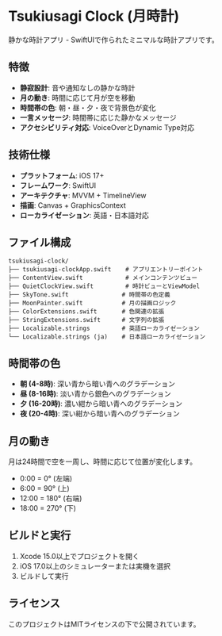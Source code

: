 # Tsukiusagi Clock (月時計)

静かな時計アプリ - SwiftUIで作られたミニマルな時計アプリです。

## 特徴

- **静寂設計**: 音や通知なしの静かな時計
- **月の動き**: 時間に応じて月が空を移動
- **時間帯の色**: 朝・昼・夕・夜で背景色が変化
- **一言メッセージ**: 時間帯に応じた静かなメッセージ
- **アクセシビリティ対応**: VoiceOverとDynamic Type対応

## 技術仕様

- **プラットフォーム**: iOS 17+
- **フレームワーク**: SwiftUI
- **アーキテクチャ**: MVVM + TimelineView
- **描画**: Canvas + GraphicsContext
- **ローカライゼーション**: 英語・日本語対応

## ファイル構成

```
tsukiusagi-clock/
├── tsukiusagi-clockApp.swift    # アプリエントリーポイント
├── ContentView.swift            # メインコンテンツビュー
├── QuietClockView.swift         # 時計ビューとViewModel
├── SkyTone.swift               # 時間帯の色定義
├── MoonPainter.swift           # 月の描画ロジック
├── ColorExtensions.swift       # 色関連の拡張
├── StringExtensions.swift      # 文字列の拡張
├── Localizable.strings         # 英語ローカライゼーション
└── Localizable.strings (ja)    # 日本語ローカライゼーション
```

## 時間帯の色

- **朝 (4-8時)**: 深い青から暗い青へのグラデーション
- **昼 (8-16時)**: 淡い青から銀色へのグラデーション  
- **夕 (16-20時)**: 濃い紺から暗い青へのグラデーション
- **夜 (20-4時)**: 深い紺から暗い青へのグラデーション

## 月の動き

月は24時間で空を一周し、時間に応じて位置が変化します。
- 0:00 = 0° (左端)
- 6:00 = 90° (上)
- 12:00 = 180° (右端)  
- 18:00 = 270° (下)

## ビルドと実行

1. Xcode 15.0以上でプロジェクトを開く
2. iOS 17.0以上のシミュレーターまたは実機を選択
3. ビルドして実行

## ライセンス

このプロジェクトはMITライセンスの下で公開されています。